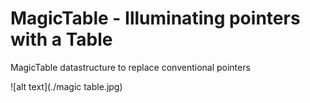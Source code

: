 # MagicTable - Illuminating pointers with a Table
MagicTable datastructure to replace conventional pointers

![alt text](./magic table.jpg)
